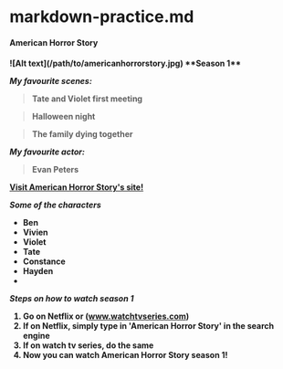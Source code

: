markdown-practice.md
====================
<h4>American Horror Story<h4>
![Alt text](/path/to/americanhorrorstory.jpg)
**Season 1**

*My favourite scenes:*
> Tate and Violet first meeting

> Halloween night

> The family dying together

<em>My favourite actor:</em>

> Evan Peters

[Visit American Horror Story's site!](www.americanhorrorstory.com)

*Some of the characters*
- Ben 
- Vivien 
- Violet 
- Tate 
- Constance
- Hayden
- 
*Steps on how to watch season 1*
1. Go on Netflix or (www.watchtvseries.com)
2. If on Netflix, simply type in 'American Horror Story' in the search engine
3. If on watch tv series, do the same
4. Now you can watch American Horror Story season 1!
